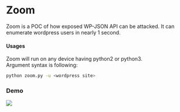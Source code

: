 # Zoom
Zoom is a POC of how exposed WP-JSON API can be attacked. It can enumerate wordpress users in nearly 1 second.

#### Usages
Zoom will run on any device having python2 or python3.<br>
Argument syntax is following:
``` bash
python zoom.py -u <wordpress site>
```
### Demo
<img src='https://i.imgur.com/9PwUvP1.png' />
